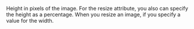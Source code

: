 Height in pixels of the image.
			For the resize attribute, you also can specify the height as a percentage.
			When you resize an image, if you specify a value for the width.